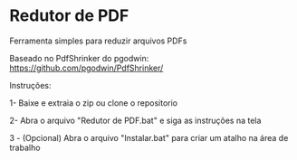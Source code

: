 # Redutor de PDF

Ferramenta simples para reduzir arquivos PDFs

Baseado no PdfShrinker do pgodwin: https://github.com/pgodwin/PdfShrinker/

Instruções:

1- Baixe e extraia o zip ou clone o repositorio

2- Abra o arquivo "Redutor de PDF.bat" e siga as instruções na tela

3 - (Opcional) Abra o arquivo "Instalar.bat" para criar um atalho na área de trabalho
